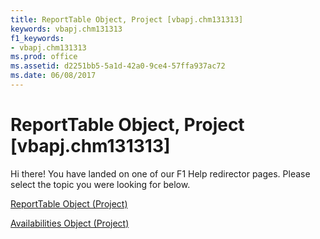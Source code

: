 ```yaml
---
title: ReportTable Object, Project [vbapj.chm131313]
keywords: vbapj.chm131313
f1_keywords:
- vbapj.chm131313
ms.prod: office
ms.assetid: d2251bb5-5a1d-42a0-9ce4-57ffa937ac72
ms.date: 06/08/2017
---
```



# ReportTable Object, Project [vbapj.chm131313]

Hi there! You have landed on one of our F1 Help redirector pages. Please select the topic you were looking for below.

[ReportTable Object (Project)](http://msdn.microsoft.com/library/db9846c7-fd53-ae5a-7a43-35dfc60f4fe4%28Office.15%29.aspx)

[Availabilities Object (Project)](http://msdn.microsoft.com/library/51224d62-777b-1ae3-a646-ca977464d37d%28Office.15%29.aspx)


